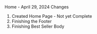 Home - April 29, 2024
Changes
1. Created Home Page - Not yet Complete
2. Finishing the Footer
3. Finishing Best Seller Body
